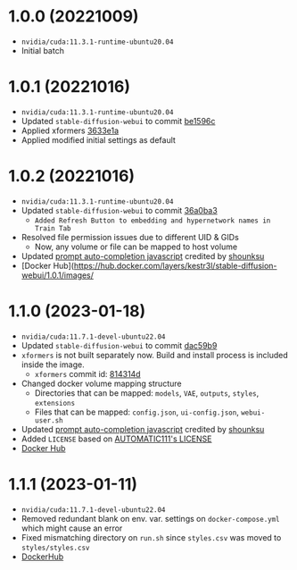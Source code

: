 # 1.0.0 (20221009)

- `nvidia/cuda:11.3.1-runtime-ubuntu20.04`
- Initial batch

# 1.0.1 (20221016)

- `nvidia/cuda:11.3.1-runtime-ubuntu20.04`
- Updated `stable-diffusion-webui` to commit [be1596c](https://github.com/AUTOMATIC1111/stable-diffusion-webui/commit/be1596ce30b1ead6998da0c62003003dcce5eb2c)
- Applied xformers [3633e1a](https://github.com/facebookresearch/xformers/commit/3633e1afc7bffbe61957f04e7bb1a742ee910ace)
- Applied modified initial settings as default

# 1.0.2 (20221016)

- `nvidia/cuda:11.3.1-runtime-ubuntu20.04`
- Updated `stable-diffusion-webui` to commit [36a0ba3](https://github.com/AUTOMATIC1111/stable-diffusion-webui/commit/36a0ba357ab0742c3c4a28437b68fb29a235afbe)
  - `Added Refresh Button to embedding and hypernetwork names in Train Tab`
- Resolved file permission issues due to different UID & GIDs
  - Now, any volume or file can be mapped to host volume
- Updated [prompt auto-completion javascript](https://greasyfork.org/ko/scripts/452929-webui-%ED%83%9C%EA%B7%B8-%EC%9E%90%EB%8F%99%EC%99%84%EC%84%B1) credited by [shounksu](https://greasyfork.org/ko/users/815641-shounksu)
- [Docker Hub](https://hub.docker.com/layers/kestr3l/stable-diffusion-webui/1.0.1/images/

# 1.1.0 (2023-01-18)

- `nvidia/cuda:11.7.1-devel-ubuntu22.04`
- Updated `stable-diffusion-webui` to commit [dac59b9](https://github.com/AUTOMATIC1111/stable-diffusion-webui/commit/dac59b9b073f86508d3ec787ff731af2e101fbcc)
- `xformers` is not built separately now. Build and install process is included inside the image.
  - `xformers` commit id: [814314d](https://github.com/facebookresearch/xformers/commit/814314dfc207836839c57613c0354fef6e07fa2d)
- Changed docker volume mapping structure
  - Directories that can be mapped: `models`, `VAE`, `outputs`, `styles`, `extensions`
  - Files that can be mapped: `config.json`, `ui-config.json`, `webui-user.sh`
- Updated [prompt auto-completion javascript](https://greasyfork.org/ko/scripts/452929-webui-%ED%83%9C%EA%B7%B8-%EC%9E%90%EB%8F%99%EC%99%84%EC%84%B1) credited by [shounksu](https://greasyfork.org/ko/users/815641-shounksu)
- Added `LICENSE` based on [AUTOMATIC111's LICENSE](https://github.com/AUTOMATIC1111/stable-diffusion-webui/blob/master/LICENSE.txt)
- [Docker Hub](https://hub.docker.com/layers/kestr3l/stable-diffusion-webui/1.1.1/images/)

# 1.1.1 (2023-01-11)

- `nvidia/cuda:11.7.1-devel-ubuntu22.04`
- Removed redundant blank on env. var. settings on `docker-compose.yml` which might cause an error
- Fixed mismatching directory on `run.sh` since `styles.csv` was moved to `styles/styles.csv`
- [DockerHub](https://hub.docker.com/layers/kestr3l/stable-diffusion-webui/1.1.1/images/sha256-37617664832c4a495765faae143688e74ea45d33240ab195cac7bb345ffbefed?context=explore)